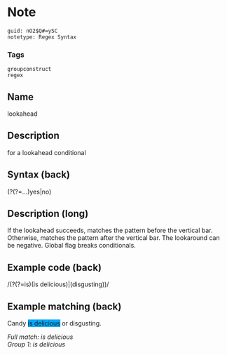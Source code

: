 # Note
```
guid: nO2$Q#=ySC
notetype: Regex Syntax
```

### Tags
```
groupconstruct
regex
```

## Name
lookahead

## Description
for a lookahead conditional

## Syntax (back)
<div>(?(?=...)yes|no)</div>

## Description (long)
<div><div><div>If the lookahead succeeds, matches the pattern before the vertical bar. Otherwise, matches the pattern after the vertical bar. The lookaround can be negative. Global flag breaks conditionals.</div></div></div>

## Example code (back)
<div>/(?(?=is)(is delicious)|(disgusting))/</div>

## Example matching (back)
Candy <span style="background-color: rgb(0, 170, 255);">is delicious</span> or disgusting.<div>
</div><div><i>Full match: is delicious</i></div><div><i>Group 1: is delicious</i></div>
